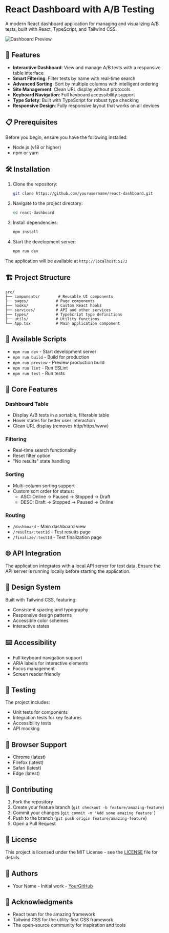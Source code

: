 # React Dashboard with A/B Testing

A modern React dashboard application for managing and visualizing A/B tests, built with React, TypeScript, and Tailwind CSS.

![Dashboard Preview](https://images.unsplash.com/photo-1460925895917-afdab827c52f?auto=format&fit=crop&q=80&w=2426&h=600)

## 🚀 Features

- **Interactive Dashboard**: View and manage A/B tests with a responsive table interface
- **Smart Filtering**: Filter tests by name with real-time search
- **Advanced Sorting**: Sort by multiple columns with intelligent ordering
- **Site Management**: Clean URL display without protocols
- **Keyboard Navigation**: Full keyboard accessibility support
- **Type Safety**: Built with TypeScript for robust type checking
- **Responsive Design**: Fully responsive layout that works on all devices

## 📋 Prerequisites

Before you begin, ensure you have the following installed:
- Node.js (v18 or higher)
- npm or yarn

## 🛠️ Installation

1. Clone the repository:
   ```bash
   git clone https://github.com/yourusername/react-dashboard.git
   ```

2. Navigate to the project directory:
   ```bash
   cd react-dashboard
   ```

3. Install dependencies:
   ```bash
   npm install
   ```

4. Start the development server:
   ```bash
   npm run dev
   ```

The application will be available at `http://localhost:5173`

## 🏗️ Project Structure

```
src/
├── components/        # Reusable UI components
├── pages/            # Page components
├── hooks/            # Custom React hooks
├── services/         # API and other services
├── types/            # TypeScript type definitions
├── utils/            # Utility functions
└── App.tsx           # Main application component
```

## 🔧 Available Scripts

- `npm run dev` - Start development server
- `npm run build` - Build for production
- `npm run preview` - Preview production build
- `npm run lint` - Run ESLint
- `npm run test` - Run tests

## 🎯 Core Features

### Dashboard Table
- Display A/B tests in a sortable, filterable table
- Hover states for better user interaction
- Clean URL display (removes http/https/www)

### Filtering
- Real-time search functionality
- Reset filter option
- "No results" state handling

### Sorting
- Multi-column sorting support
- Custom sort order for status:
  - ASC: Online → Paused → Stopped → Draft
  - DESC: Draft → Stopped → Paused → Online

### Routing
- `/dashboard` - Main dashboard view
- `/results/:testId` - Test results page
- `/finalize/:testId` - Test finalization page

## 🌐 API Integration

The application integrates with a local API server for test data. Ensure the API server is running locally before starting the application.

## 🎨 Design System

Built with Tailwind CSS, featuring:
- Consistent spacing and typography
- Responsive design patterns
- Accessible color schemes
- Interactive states

## ⌨️ Accessibility

- Full keyboard navigation support
- ARIA labels for interactive elements
- Focus management
- Screen reader friendly

## 🧪 Testing

The project includes:
- Unit tests for components
- Integration tests for key features
- Accessibility tests
- API mocking

## 📱 Browser Support

- Chrome (latest)
- Firefox (latest)
- Safari (latest)
- Edge (latest)

## 🤝 Contributing

1. Fork the repository
2. Create your feature branch (`git checkout -b feature/amazing-feature`)
3. Commit your changes (`git commit -m 'Add some amazing feature'`)
4. Push to the branch (`git push origin feature/amazing-feature`)
5. Open a Pull Request

## 📄 License

This project is licensed under the MIT License - see the [LICENSE](LICENSE) file for details.

## 👥 Authors

- Your Name - Initial work - [YourGitHub](https://github.com/yourusername)

## 🙏 Acknowledgments

- React team for the amazing framework
- Tailwind CSS for the utility-first CSS framework
- The open-source community for inspiration and tools
